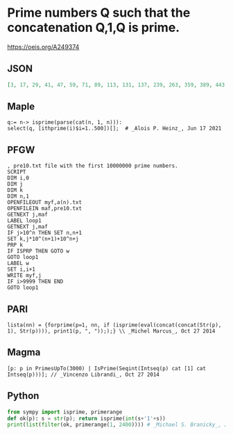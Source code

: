 # Prime numbers Q such that the concatenation Q,1,Q is prime\.
https://oeis.org/A249374
## JSON
```JSON
[3, 17, 29, 41, 47, 59, 71, 89, 113, 131, 137, 239, 263, 359, 389, 443, 461, 467, 509, 653, 659, 821, 887, 911, 947, 971, 977, 1151, 1193, 1223, 1499, 1553, 1559, 1613, 1637, 1667, 1787, 1871, 1997, 2039, 2063, 2081, 2141, 2243, 2267, 2273, 2297, 2351, 2393, 2399]
```
## Maple
```Maple
q:= n-> isprime(parse(cat(n, 1, n))):
select(q, [ithprime(i)$i=1..500])[];  # _Alois P. Heinz_, Jun 17 2021
```
## PFGW
```PFGW
, pre10.txt file with the first 10000000 prime numbers.
SCRIPT
DIM i,0
DIM j
DIM k
DIM n,1
OPENFILEOUT myf,a(n).txt
OPENFILEIN maf,pre10.txt
GETNEXT j,maf
LABEL loop1
GETNEXT j,maf
IF j>10^n THEN SET n,n+1
SET k,j*10^(n+1)+10^n+j
PRP k
IF ISPRP THEN GOTO w
GOTO loop1
LABEL w
SET i,i+1
WRITE myf,j
IF i>9999 THEN END
GOTO loop1
```
## PARI
```PARI
lista(nn) = {forprime(p=1, nn, if (isprime(eval(concat(concat(Str(p), 1), Str(p)))), print1(p, ", ")););} \\ _Michel Marcus_, Oct 27 2014
```
## Magma
```Magma
[p: p in PrimesUpTo(3000) | IsPrime(Seqint(Intseq(p) cat [1] cat Intseq(p)))]; // _Vincenzo Librandi_, Oct 27 2014
```
## Python
```Python
from sympy import isprime, primerange
def ok(p): s = str(p); return isprime(int(s+'1'+s))
print(list(filter(ok, primerange(1, 2400)))) # _Michael S. Branicky_, Jun 17 2021
```
